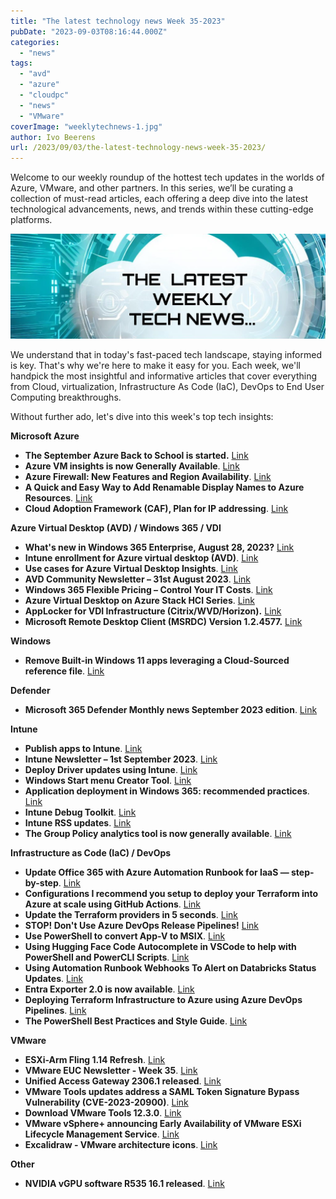 ```yaml
---
title: "The latest technology news Week 35-2023"
pubDate: "2023-09-03T08:16:44.000Z"
categories: 
  - "news"
tags: 
  - "avd"
  - "azure"
  - "cloudpc"
  - "news"
  - "VMware"
coverImage: "weeklytechnews-1.jpg"
author: Ivo Beerens
url: /2023/09/03/the-latest-technology-news-week-35-2023/
---
```


Welcome to our weekly roundup of the hottest tech updates in the worlds of Azure, VMware, and other partners. In this series, we’ll be curating a collection of must-read articles, each offering a deep dive into the latest technological advancements, news, and trends within these cutting-edge platforms.

![newsletter](images/weeklytechnews-1.jpg)

We understand that in today's fast-paced tech landscape, staying informed is key. That's why we're here to make it easy for you. Each week, we'll handpick the most insightful and informative articles that cover everything from Cloud, virtualization, Infrastructure As Code (IaC), DevOps to End User Computing breakthroughs.

Without further ado, let's dive into this week's top tech insights:

**Microsoft Azure**

- **The September Azure Back to School is started.** [Link](https://azurebacktoschool.github.io/)
- **Azure VM insights is now Generally Available**. [Link](https://learn.microsoft.com/en-us/azure/azure-monitor/vm/vminsights-overview)
- **Azure Firewall: New Features and Region Availability**. [Link](https://techcommunity.microsoft.com/t5/azure-network-security-blog/azure-firewall-new-features-and-region-availability/ba-p/3911830)
- **A Quick and Easy Way to Add Renamable Display Names to Azure Resources**. [Link](https://www.devjev.nl/posts/2023/a-quick-and-easy-way-to-add-renamable-display-names-to-azure-resources/)
- **Cloud Adoption Framework (CAF), Plan for IP addressing**. [Link](https://learn.microsoft.com/en-us/azure/cloud-adoption-framework/ready/azure-best-practices/plan-for-ip-addressing#ip-address-management-ipam-tools)

**Azure Virtual Desktop (AVD) / Windows 365 / VDI**

- **What's new in Windows 365 Enterprise, August 28, 2023?** [Link](https://learn.microsoft.com/en-us/windows-365/enterprise/whats-new#week-of-august-28-2023-service-release-2308)
- **Intune enrollment for Azure virtual desktop (AVD)**. [Link](https://www.youtube.com/watch?v=c1aIqDvZjH0)
- **Use cases for Azure Virtual Desktop Insights**. [Link](https://learn.microsoft.com/en-us/azure/virtual-desktop/insights-use-cases)
- **AVD Community Newsletter – 31st August 2023**. [Link](https://avdcommunity.com/avd-community-newsletter-31st-august-2023/)
- **Windows 365 Flexible Pricing – Control Your IT Costs**. [Link](https://blog.thomasmarcussen.com/windows-365-flexible-pricing-control-your-it-costs/)
- **Azure Virtual Desktop on Azure Stack HCI Series**. [Link](https://www.youtube.com/playlist?list=PLxvjnnGdNX6O5IIWH8AnbNgRPqpO8pExH)
- **AppLocker for VDI Infrastructure (Citrix/WVD/Horizon).** [Link](https://vdiclub.wordpress.com/2020/11/21/applocker-for-vdi-environment-citrix-wvd-horizon/)
- **Microsoft Remote Desktop Client (MSRDC) Version 1.2.4577.** [Link](https://learn.microsoft.com/en-us/azure/virtual-desktop/whats-new-client-windows)

**Windows**

- **Remove Built-in Windows 11 apps leveraging a Cloud-Sourced reference file**. [Link](https://msendpointmgr.com/2022/06/27/remove-built-in-windows-11-apps-leveraging-a-cloud-sourced-reference-file/)

**Defender**

- **Microsoft 365 Defender Monthly news September 2023 edition**. [Link](https://techcommunity.microsoft.com/t5/microsoft-365-defender-blog/monthly-news-september-2023/ba-p/3915808)

**Intune**

- **Publish apps to Intune**. [Link](https://svrooij.io/2023/08/31/publish-apps-to-intune/)
- **Intune Newsletter – 1st September 2023**. [Link](https://andrewstaylor.com/2023/09/01/intune-newsletter-1st-september-2023/)
- **Deploy Driver updates using Intune**. [Link](https://www.manishbangia.com/deploy-driver-updates-using-intune/)
- **Windows Start menu Creator Tool**. [Link](https://www.rockenroll.tech/2022/01/10/windows-startmenu-creator-tool/#primary)
- **Application deployment in Windows 365: recommended practices**. [Link](https://techcommunity.microsoft.com/t5/windows-it-pro-blog/application-deployment-in-windows-365-recommended-practices/ba-p/3915376)
- **Intune Debug Toolkit**. [Link](https://msendpointmgr.com/intune-debug-toolkit/)
- **Intune RSS updates**. [Link](https://www.intuneupdate.com/)
- **The Group Policy analytics tool is now generally available**. [Link](https://techcommunity.microsoft.com/t5/intune-customer-success/the-group-policy-analytics-tool-is-now-generally-available/ba-p/3913190?utm_source=dlvr.it&utm_medium=twitter)

**Infrastructure as Code (IaC) / DevOps**

- **Update Office 365 with Azure Automation Runbook for IaaS — step-by-step**. [Link](https://medium.com/@gijsreijn/update-office-365-with-azure-automation-runbook-for-iaas-step-by-step-607f630f4007)
- **Configurations I recommend you setup to deploy your Terraform into Azure at scale using GitHub Actions**. [Link](https://thomasthornton.cloud/2023/09/01/configurations-i-recommend-you-setup-to-deploy-your-terraform-into-azure-at-scale-using-github-actions/)
- **Update the Terraform providers in 5 seconds**. [Link](https://gist.github.com/HoussemDellai/3fa1cfeeac180479a0822674306cb2e0)
- **STOP! Don't Use Azure DevOps Release Pipelines!** [Link](https://www.youtube.com/watch?v=Nk0mEAzvFSk)
- **Use PowerShell to convert App-V to MSIX**. [Link](https://www.appdeploynews.com/packaging-types/msix/use-PowerShell-to-convert-app-v-to-msix/)
- **Using Hugging Face Code Autocomplete in VSCode to help with PowerShell and PowerCLI Scripts**. [Link](http://www.virtu-al.net/2023/08/29/using-hugging-face-code-autocomplete-in-vscode-to-help-with-PowerShell-and-powercli-scripts/)
- **Using Automation Runbook Webhooks To Alert on Databricks Status Updates**. [Link](https://techcommunity.microsoft.com/t5/core-infrastructure-and-security/using-automation-runbook-webhooks-to-alert-on-databricks-status/ba-p/3905598?WT.mc_id=DT-MVP-5001664)
- **Entra Exporter 2.0 is now available**. [Link](https://www.linkedin.com/feed/update/urn:li:activity:7101643317783781376/?updateEntityUrn=urn%3Ali%3Afs_updateV2%3A%28urn%3Ali%3Aactivity%3A7101643317783781376%2CFEED_DETAIL%2CEMPTY%2CDEFAULT%2Cfalse%29)
- **Deploying Terraform Infrastructure to Azure using Azure DevOps Pipelines**. [Link](https://dev.to/martinhc/deploying-terraform-infrastructure-to-azure-using-azure-devops-pipelines-3kpi)
- **The PowerShell Best Practices and Style Guide**. [Link](https://github.com/PoshCode/PowerShellPracticeAndStyle)

**VMware**

- **ESXi-Arm Fling 1.14 Refresh**. [Link](https://blogs.VMware.com/arm/2023/09/01/esxi-arm-fling-1-14-refresh/)
- **VMware EUC Newsletter - Week 35**. [Link](https://blog.simonelberts.nl/2023/09/VMware-euc-newsletter-week-35.html)
- **Unified Access Gateway 2306.1 released**. [Link](https://customerconnect.VMware.com/downloads/details?downloadGroup=UAG2306.1_DLG&productId=1448&rPId=109940)
- **VMware Tools updates address a SAML Token Signature Bypass Vulnerability (CVE-2023-20900)**. [Link](https://www.VMware.com/security/advisories/VMSA-2023-0019.html)
- **Download VMware Tools 12.3.0**. [Link](https://customerconnect.VMware.com/downloads/details?downloadGroup=VMTOOLS1230&productId=742&rPId=109533)
- **VMware vSphere+ announcing Early Availability of VMware ESXi Lifecycle Management Service**. [Link](https://blogs.VMware.com/vSphere/2023/08/announcing-early-availability-of-VMware-esxi-lifecycle-management-service.html?utm_source=rss&utm_medium=rss&utm_campaign=announcing-early-availability-of-VMware-esxi-lifecycle-management-service)
- **Excalidraw - VMware architecture icons**. [Link](https://www.ntpro.nl/blog/archives/3718-Excalidraw-VMware-architecture-icons.html)

**Other**
- **NVIDIA vGPU software R535 16.1 released**. [Link](https://docs.nvidia.com/grid/index.html)